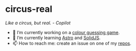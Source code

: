 # circus-real

_Like a circus, but real. - Copilot_

- 🔭 I’m currently working on a [colour guessing game](https://colour-guess-game.netlify.app/).
- 🌱 I’m currently learning [Astro](https://astro.build/) and [SolidJS](https://solidjs.com/).
- 📫 How to reach me: create an issue on one of my [repos](https://github.com/circus-real?tab=repositories).
